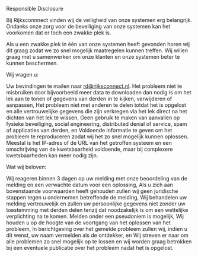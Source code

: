 Responsible Disclosure

Bij Rijksconnnect vinden wij de veiligheid van onze systemen erg belangrĳk. Ondanks onze zorg voor de beveiliging van onze systemen kan het voorkomen dat er toch een zwakke plek is.

Als u een zwakke plek in één van onze systemen heeft gevonden horen wij dit graag zodat we zo snel mogelĳk maatregelen kunnen treffen. Wij willen graag met u samenwerken om onze klanten en onze systemen beter te kunnen beschermen.

Wij vragen u:

Uw bevindingen te mailen naar rd@rijksconnect.nl. 
Het probleem niet te misbruiken door bijvoorbeeld meer data te downloaden dan nodig is om het lek aan te tonen of gegevens van derden in te kijken, verwijderen of aanpassen,
Het probleem niet met anderen te delen totdat het is opgelost en alle vertrouwelijke gegevens die zijn verkregen via het lek direct na het dichten van het lek te wissen,
Geen gebruik te maken van aanvallen op fysieke beveiliging, social engineering, distributed denial of service, spam of applicaties van derden, en
Voldoende informatie te geven om het probleem te reproduceren zodat wij het zo snel mogelijk kunnen oplossen. Meestal is het IP-adres of de URL van het getroffen systeem en een omschrijving van de kwetsbaarheid voldoende, maar bij complexere kwetsbaarheden kan meer nodig zijn.

Wat wij beloven:

Wij reageren binnen 3 dagen op uw melding met onze beoordeling van de melding en een verwachte datum voor een oplossing,
Als u zich aan bovenstaande voorwaarden heeft gehouden zullen wij geen juridische stappen tegen u ondernemen betreffende de melding,
Wij behandelen uw melding vertrouwelijk en zullen uw persoonlijke gegevens niet zonder uw toestemming met derden delen tenzij dat noodzakelijk is om een wettelijke verplichting na te komen. Melden onder een pseudoniem is mogelijk,
Wij houden u op de hoogte van de voortgang van het oplossen van het probleem,
In berichtgeving over het gemelde probleem zullen wij, indien u dit wenst, uw naam vermelden als de ontdekker, en
Wij streven er naar om alle problemen zo snel mogelijk op te lossen en wij worden graag betrokken bij een eventuele publicatie over het probleem nadat het is opgelost.

